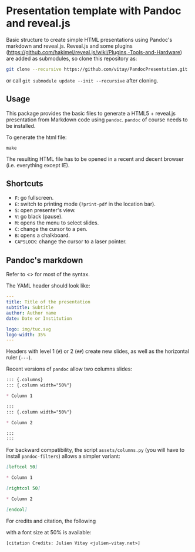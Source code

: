 # Presentation template with Pandoc and reveal.js

Basic structure to create simple HTML presentations using Pandoc's markdown and reveal.js. Reveal.js and some plugins (<https://github.com/hakimel/reveal.js/wiki/Plugins,-Tools-and-Hardware>) are added as submodules, so clone this repository as:

```bash
git clone --recursive https://github.com/vitay/PandocPresentation.git
```

or call `git submodule update --init --recursive` after cloning.

## Usage

This package provides the basic files to generate a HTML5 + reveal.js presentation from Markdown code using `pandoc`. `pandoc` of course needs to be installed. 

To generate the html file:

```
make
```

The resulting HTML file has to be opened in a recent and decent browser (i.e. everything except IE).

## Shortcuts

* `F`: go fullscreen.
* `E`: switch to printing mode (`?print-pdf` in the location bar). 
* `S`: open presenter's view.
* `V`: go black (pause).
* `M`: opens the menu to select slides.
* `C`: change the cursor to a pen.
* `B`: opens a chalkboard.
* `CAPSLOCK`: change the cursor to a laser pointer.

## Pandoc's markdown

Refer to <> for most of the syntax.

The YAML header should look like:

```yaml
---
title: Title of the presentation
subtitle: Subtitle
author: Author name
date: Date or Institution

logo: img/tuc.svg
logo-width: 35%
---
```

Headers with level 1 (`#`) or 2 (`##`) create new slides, as well as the horizontal ruler (`---`).

Recent versions of `pandoc` allow two columns slides:

```markdown
::: {.columns}
::: {.column width="50%"}

* Column 1

:::
::: {.column width="50%"}

* Column 2

:::
:::
``` 

For backward compatibility, the script `assets/columns.py` (you will have to install `pandoc-filters`) allows a simpler variant:

```markdown
[leftcol 50]

* Column 1

[rightcol 50]

* Column 2

[endcol]
```

For credits and citation, the following <div> with a font size at 50% is available:

```
[citation Credits: Julien Vitay <julien-vitay.net>]